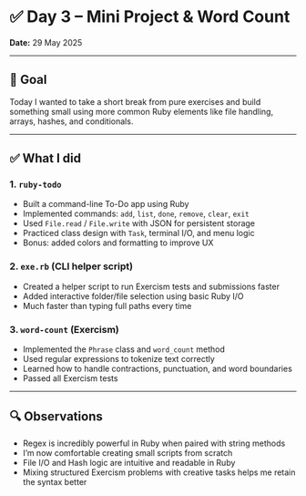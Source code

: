 # ✅ Day 3 – Mini Project & Word Count

**Date:** 29 May 2025

---

## 🎯 Goal

Today I wanted to take a short break from pure exercises and build something small using more common Ruby elements like file handling, arrays, hashes, and conditionals.

---

## ✅ What I did

### 1. `ruby-todo`

* Built a command-line To-Do app using Ruby
* Implemented commands: `add`, `list`, `done`, `remove`, `clear`, `exit`
* Used `File.read` / `File.write` with JSON for persistent storage
* Practiced class design with `Task`, terminal I/O, and menu logic
* Bonus: added colors and formatting to improve UX

### 2. `exe.rb` (CLI helper script)

* Created a helper script to run Exercism tests and submissions faster
* Added interactive folder/file selection using basic Ruby I/O
* Much faster than typing full paths every time

### 3. `word-count` (Exercism)

* Implemented the `Phrase` class and `word_count` method
* Used regular expressions to tokenize text correctly
* Learned how to handle contractions, punctuation, and word boundaries
* Passed all Exercism tests

---

## 🔍 Observations

* Regex is incredibly powerful in Ruby when paired with string methods
* I’m now comfortable creating small scripts from scratch
* File I/O and Hash logic are intuitive and readable in Ruby
* Mixing structured Exercism problems with creative tasks helps me retain the syntax better
